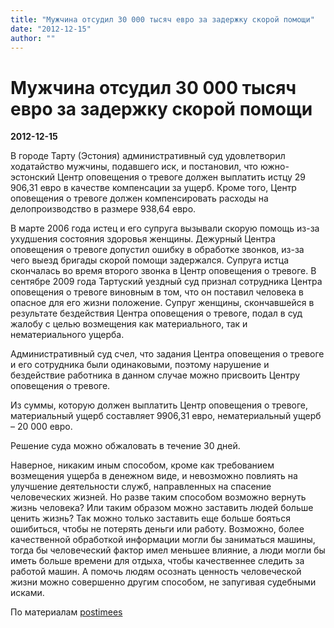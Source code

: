 ```yaml
---
title: "Мужчина отсудил 30 000 тысяч евро за задержку скорой помощи"
date: "2012-12-15"
author: ""
---
```


# Мужчина отсудил 30 000 тысяч евро за задержку скорой помощи

**2012-12-15** 

В городе Тарту (Эстония) административный суд удовлетворил ходатайство мужчины, подавшего иск, и постановил, что южно-эстонский Центр оповещения о тревоге должен выплатить истцу 29 906,31 евро в качестве компенсации за ущерб. Кроме того, Центр оповещения о тревоге должен компенсировать расходы на делопроизводство в размере 938,64 евро.

В марте 2006 года истец и его супруга вызывали скорую помощь из-за ухудшения состояния здоровья женщины. Дежурный Центра оповещения о тревоге допустил ошибку в обработке звонков, из-за чего выезд бригады скорой помощи задержался. Супруга истца скончалась во время второго звонка в Центр оповещения о тревоге. В сентябре 2009 года Тартуский уездный суд признал сотрудника Центра оповещения о тревоге виновным в том, что он поставил человека в опасное для его жизни положение. Супруг женщины, скончавшейся в результате бездействия Центра оповещения о тревоге, подал в суд жалобу с целью возмещения как материального, так и нематериального ущерба.

Административный суд счел, что задания Центра оповещения о тревоге и его сотрудника были одинаковыми, поэтому нарушение и бездействие работника в данном случае можно присвоить Центру оповещения о тревоге.

Из суммы, которую должен выплатить Центр оповещения о тревоге, материальный ущерб составляет 9906,31 евро, нематериальный ущерб – 20 000 евро.

Решение суда можно обжаловать в течение 30 дней.

Наверное, никаким иным способом, кроме как требованием возмещения ущерба в денежном виде, и невозможно повлиять на улучшение деятельности служб, направленных на спасение человеческих жизней. Но разве таким способом возможно вернуть жизнь человека? Или таким образом можно заставить людей больше ценить жизнь? Так можно только заставить еще больше бояться ошибиться, чтобы не потерять деньги или работу. Возможно, более качественной обработкой информации могли бы заниматься машины, тогда бы человеческий фактор имел меньшее влияние, а люди могли бы иметь больше времени для отдыха, чтобы качественнее следить за работой машин. А помочь людям осознать ценность человеческой жизни можно совершенно другим способом, не запугивая судебными исками.

По материалам [postimees](http://rus.postimees.ee/1074490/muzhchina-otsudil-30-000-za-to-chto-ego-umirajuwej-zhene-vovremja-ne-vyslali-skoruju/)